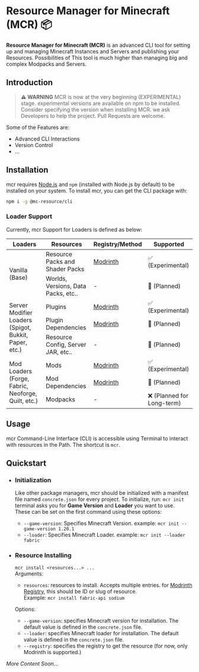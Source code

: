 # Resource Manager for Minecraft (MCR) 📦

**Resource Manager for Minecraft (MCR)** is an advanced CLI tool for setting up and managing Minecraft Instances and Servers and publishing your Resources. Possibilities of
This tool is much higher than managing big and complex Modpacks and Servers.

## Introduction

> **⚠️ WARNING**
> MCR is now at the very beginning (EXPERIMENTAL) stage.
> experimental versions are available on npm to be installed.
Consider specifying the version when installing MCR.
> we ask Developers to help the project. Pull Requests are welcome.

Some of the Features are:

- Advanced CLI Interactions
- Version Control
- ...

## Installation

mcr requires [Node.js](https://nodejs.org/) and `npm` (installed with Node.js by default) to be installed on your system. To install mcr, you can get the CLI package with:

```bash
npm i -g @mc-resource/cli
```

### Loader Support

Currently, mcr Support for Loaders is defined as below:

<table>
    <thead>
    <tr>
        <th>Loaders</th>
        <th>Resources</th>
        <th>Registry/Method</th>
        <th>Supported</th>
    </tr>
    </thead>
    <tbody>
    <tr>
        <td rowspan="2">Vanilla (Base)</td>
        <td>Resource Packs and Shader Packs</td>
        <td><a href="https://modrinth.com">Modrinth</a></td>
        <td>✅ (Experimental)</td>
    </tr>
    <tr>
        <td>Worlds, Versions, Data Packs, etc.. </td>
        <td>-</td>
        <td>🚧 (Planned)</td>
    </tr>
    <tr>
        <td rowspan="3">Server Modifier Loaders (Spigot, Bukkit, Paper, etc.)</td>
        <td>Plugins</td>
        <td><a href="https://modrinth.com">Modrinth</a></td>
        <td>✅ (Experimental)</td>
    </tr>
    <tr>
        <td>Plugin Dependencies</td>
        <td><a href="https://modrinth.com">Modrinth</a></td>
        <td>🚧 (Planned)</td>
    </tr>
    <tr>
        <td>Resource Config, Server JAR, etc.. </td>
        <td>-</td>
        <td>🚧 (Planned)</td>
    </tr>
    <tr>
        <td rowspan="3">Mod Loaders (Forge, Fabric, Neoforge, Quilt, etc.)</td>
        <td>Mods</td>
        <td><a href="https://modrinth.com">Modrinth</a></td>
        <td>✅ (Experimental)</td>
    </tr>
    <tr>
        <td>Mod Dependencies</td>
        <td><a href="https://modrinth.com">Modrinth</a></td>
        <td>🚧 (Planned)</td>
    </tr>
    <tr>
        <td>Modpacks</td>
        <td>-</td>
        <td>❌ (Planned for Long-term)</td>
    </tr>
    </tbody>
</table>

## Usage

mcr Command-Line Interface (CLI) is accessible using Terminal to interact with resources in the Path.
The shortcut is `mcr`.

## Quickstart

- ### Initialization

    Like other package managers, mcr should be initialized with a manifest file named `concrete.json` for every project. To initialize, run: `mcr init`
    <br>terminal asks you for **Game Version** and **Loader** you want to use.
    <br> These can be set on the first command using these options:
    - `--game-version`: Specifies Minecraft Version. example: `mcr init --game-version 1.20.1`
    - `--loader`: Specifies Minecraft Loader. example: `mcr init --loader fabric`

- ### Resource Installing

    `mcr install <resources...> ...`
    <br>Arguments:
    - `resources`: resources to install. Accepts multiple entries. for <a href="https://modrinth.com">Modrinth Registry</a>, this should be ID or slug of resource.
      <br>Example: `mcr install fabric-api sodium`

    Options:
    - `--game-version`: specifies Minecraft version for installation. The default value is defined in the `concrete.json` file.
    - `--loader`: specifies Minecraft loader for installation. The default value is defined in the `concrete.json` file.
    - `--registry`: specifies the registry to get the resource (for now, only Modrinth is supported.)

_More Content Soon..._